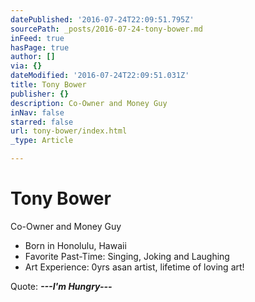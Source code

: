 ```yaml
---
datePublished: '2016-07-24T22:09:51.795Z'
sourcePath: _posts/2016-07-24-tony-bower.md
inFeed: true
hasPage: true
author: []
via: {}
dateModified: '2016-07-24T22:09:51.031Z'
title: Tony Bower
publisher: {}
description: Co-Owner and Money Guy
inNav: false
starred: false
url: tony-bower/index.html
_type: Article

---
```

# Tony Bower

Co-Owner and Money Guy

* Born in Honolulu, Hawaii
* Favorite Past-Time: Singing, Joking and Laughing
* Art Experience: 0yrs asan artist, lifetime of loving art!

Quote: _**---I'm Hungry---**_